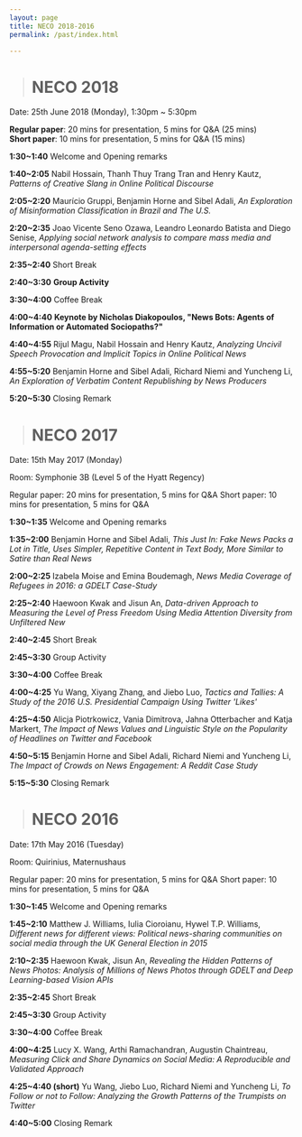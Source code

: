 ```yaml
---
layout: page
title: NECO 2018-2016
permalink: /past/index.html

---
```


># NECO 2018

Date: 25th June 2018 (Monday), 1:30pm ~ 5:30pm

**Regular paper**: 20 mins for presentation, 5 mins for Q&A (25 mins)<br/>
**Short paper**: 10 mins for presentation, 5 mins for Q&A (15 mins)



**1:30~1:40** Welcome and Opening remarks

**1:40~2:05** Nabil Hossain, Thanh Thuy Trang Tran and Henry Kautz,  *Patterns of Creative Slang in Online Political Discourse*

**2:05~2:20** Maurício Gruppi, Benjamin Horne and Sibel Adali, *An Exploration of Misinformation Classification in Brazil and The U.S.*

**2:20~2:35**  Joao Vicente Seno Ozawa, Leandro Leonardo Batista and Diego Senise, *Applying social network analysis to compare mass media and interpersonal agenda-setting effects*

**2:35~2:40**  Short Break

**2:40~3:30** **Group Activity**

**3:30~4:00**   Coffee Break

**4:00~4:40**  **Keynote by Nicholas Diakopoulos, "News Bots: Agents of Information or Automated Sociopaths?"**

**4:40~4:55**   Rijul Magu, Nabil Hossain and Henry Kautz, *Analyzing Uncivil Speech Provocation and Implicit Topics in Online Political News*

**4:55~5:20**   Benjamin Horne and Sibel Adali, Richard Niemi and Yuncheng Li, *An Exploration of Verbatim Content Republishing by News Producers* 

**5:20~5:30** Closing Remark


># NECO 2017

Date: 15th May 2017 (Monday)

Room: Symphonie 3B (Level 5 of the Hyatt Regency)

Regular paper: 20 mins for presentation, 5 mins for Q&A 
Short paper: 10 mins for presentation, 5 mins for Q&A 


**1:30~1:35**   Welcome and Opening remarks 

**1:35~2:00**   Benjamin Horne and Sibel Adali,  *This Just In: Fake News Packs a Lot in Title, Uses Simpler, Repetitive Content in Text Body, More Similar to Satire than Real News*

**2:00~2:25**  Izabela Moise and Emina Boudemagh, *News Media Coverage of Refugees in 2016: a GDELT Case-Study*

**2:25~2:40**  Haewoon Kwak and Jisun An, *Data-driven Approach to Measuring the Level of Press Freedom Using Media Attention Diversity from Unfiltered New*

**2:40~2:45**   Short Break

**2:45~3:30**   Group Activity

**3:30~4:00**   Coffee Break

**4:00~4:25**   Yu Wang, Xiyang Zhang, and Jiebo Luo, *Tactics and Tallies: A Study of the 2016 U.S. Presidential Campaign Using Twitter 'Likes'*

**4:25~4:50**   Alicja Piotrkowicz, Vania Dimitrova, Jahna Otterbacher and Katja Markert, *The Impact of News Values and Linguistic Style on the Popularity of Headlines on Twitter and Facebook*

**4:50~5:15**   Benjamin Horne and Sibel Adali, Richard Niemi and Yuncheng Li, *The Impact of Crowds on News Engagement: A Reddit Case Study* 


**5:15~5:30** Closing Remark


># NECO 2016

Date: 17th May 2016 (Tuesday)

Room: Quirinius, Maternushaus

Regular paper: 20 mins for presentation, 5 mins for Q&A 
Short paper: 10 mins for presentation, 5 mins for Q&A 


**1:30~1:45**   Welcome and Opening remarks 
            

**1:45~2:10**   Matthew J. Williams, Iulia Cioroianu, Hywel T.P. Williams,  *Different news for different views: Political news-sharing communities on social media through the UK General Election in 2015*

**2:10~2:35**  Haewoon Kwak, Jisun An, *Revealing the Hidden Patterns of News Photos: Analysis of Millions of News Photos through GDELT and Deep Learning-based Vision APIs*
 
**2:35~2:45**   Short Break

**2:45~3:30**   Group Activity

**3:30~4:00**   Coffee Break

**4:00~4:25**   Lucy X. Wang, Arthi Ramachandran, Augustin Chaintreau, *Measuring Click and Share Dynamics on Social Media: A Reproducible and Validated Approach*

**4:25~4:40 (short)**   Yu Wang, Jiebo Luo, Richard Niemi and Yuncheng Li, *To Follow or not to Follow: Analyzing the Growth Patterns of the Trumpists on Twitter* 


**4:40~5:00** Closing Remark



